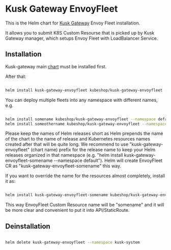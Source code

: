 # Kusk Gateway EnvoyFleet

This is the Helm chart for [Kusk Gateway](https://github.com/kubeshop/kusk-gateway) Envoy Fleet installation.

It allows you to submit K8S Custom Resourse that is picked up by Kusk Gateway manager, which setups Envoy Fleet with LoadBalancer Service.

## Installation

Kusk-gateway main [chart](https://github.com/kubeshop/helm-charts/tree/main/charts/kusk-gateway) must be installed first.

After that:

```sh

helm install kusk-gateway-envoyfleet kubeshop/kusk-gateway-envoyfleet --namespace kusk-system

```

You can deploy multiple fleets into any namespace with different names, e.g.

```sh

helm install somename kubeshop/kusk-gateway-envoyfleet --namespace default
helm install someothername kubeshop/kusk-gateway-envoyfleet --namespace default

```

Please keep the names of Helm releases short as Helm prepends the name of the chart to the name of release and Kubernetes resources names created after that will be quite long.
We recommend to use "kusk-gateway-envoyfleet" (chart name) prefix for the release name to keep your Helm releases organized in that namespace (e.g. "helm install kusk-gateway-envoyfleet-somename --namespace default").
Helm will create EnvoyFleet CR as "kusk-gateway-envoyfleet-somename" this way.

If you want to override the name for the resources almost completely, install it as:

```sh

helm install kusk-gateway-envoyfleet-somename kubeshop/kusk-gateway-envoyfleet --namespace default --set fullnameOverride=somename

```

This way EnvoyFleet Custom Resource name will be "somename" and it will be more clear and convenient to put it into API/StaticRoute.

## Deinstallation

```sh

helm delete kusk-gateway-envoyfleet --namespace kusk-system

```
